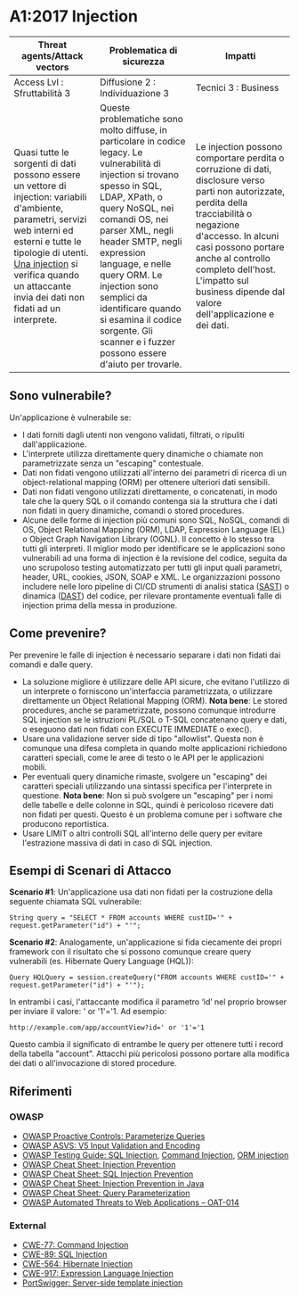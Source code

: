 # A1:2017 Injection

| Threat agents/Attack vectors | Problematica di sicurezza       | Impatti              |
| -- | -- | -- |
| Access Lvl : Sfruttabilità 3 | Diffusione 2 : Individuazione 3 | Tecnici 3 : Business |
| Quasi tutte le sorgenti di dati possono essere un vettore di injection: variabili d'ambiente, parametri, servizi web interni ed esterni e tutte le tipologie di utenti. [Una injection](https://www.owasp.org/index.php/Injection_Flaws) si verifica quando un attaccante invia dei dati non fidati ad un interprete. | Queste problematiche sono molto diffuse, in particolare in codice legacy. Le vulnerabilità di injection si trovano spesso in SQL, LDAP, XPath, o query NoSQL, nei comandi OS, nei parser XML, negli header SMTP, negli expression language, e nelle query ORM. Le injection sono semplici da identificare quando si esamina il codice sorgente. Gli scanner e i fuzzer possono essere d'aiuto per trovarle. |Le injection possono comportare perdita o corruzione di dati, disclosure verso parti non autorizzate, perdita della tracciabilità o negazione d'accesso. In alcuni casi possono portare anche al controllo completo dell'host. L'impatto sul business dipende dal valore dell'applicazione e dei dati.|


## Sono vulnerabile?

Un'applicazione è vulnerabile se:

* I dati forniti dagli utenti non vengono validati, filtrati, o ripuliti dall'applicazione.
* L'interprete utilizza direttamente query dinamiche o chiamate non parametrizzate senza un "escaping" contestuale.  
* Dati non fidati vengono utilizzati all'interno dei parametri di ricerca di un object-relational mapping (ORM) per ottenere ulteriori dati sensibili.
* Dati non fidati vengono utilizzati direttamente, o concatenati, in modo tale che la query SQL o il comando contenga sia la struttura che i dati non fidati in query dinamiche, comandi o stored procedures.
* Alcune delle forme di injection più comuni sono SQL, NoSQL, comandi di OS, Object Relational Mapping (ORM), LDAP, Expression Language (EL) o Object Graph Navigation Library (OGNL). Il concetto è lo stesso tra tutti gli interpreti. Il miglior modo per identificare se le applicazioni sono vulnerabili ad una forma di injection è la revisione del codice, seguita da uno scrupoloso testing automatizzato per tutti gli input quali parametri, header, URL, cookies, JSON, SOAP e XML. Le organizzazioni possono includere nelle loro pipeline di CI/CD strumenti di analisi statica ([SAST](https://www.owasp.org/index.php/Source_Code_Analysis_Tools)) o dinamica ([DAST](https://www.owasp.org/index.php/Category:Vulnerability_Scanning_Tools)) del codice, per rilevare prontamente eventuali falle di injection prima della messa in produzione.

## Come prevenire?

Per prevenire le falle di injection è necessario separare i dati non fidati dai comandi e dalle query.

* La soluzione migliore è utilizzare delle API sicure, che evitano l'utilizzo di un interprete o forniscono un'interfaccia parametrizzata, o utilizzare direttamente un Object Relational Mapping (ORM). **Nota bene**: Le stored procedures, anche se parametrizzate, possono comunque introdurre SQL injection se le istruzioni PL/SQL o T-SQL concatenano query e dati, o eseguono dati non fidati con EXECUTE IMMEDIATE o exec(). 
* Usare una validazione server side di tipo "allowlist". Questa non è comunque una difesa completa in quando molte applicazioni richiedono caratteri speciali, come le aree di testo o le API per le applicazioni mobili.
* Per eventuali query dinamiche rimaste, svolgere un "escaping" dei caratteri speciali utilizzando una sintassi specifica per l'interprete in questione. **Nota bene**: Non si può svolgere un "escaping" per i nomi delle tabelle e delle colonne in SQL, quindi è pericoloso ricevere dati non fidati per questi. Questo è un problema comune per i software che producono reportistica.
* Usare LIMIT o altri controlli SQL all'interno delle query per evitare l'estrazione massiva di dati in caso di SQL injection.

## Esempi di Scenari di Attacco

**Scenario #1**: Un'applicazione usa dati non fidati per la costruzione della seguente chiamata SQL vulnerabile: 

`String query = "SELECT * FROM accounts WHERE custID='" + request.getParameter("id") + "'";`

**Scenario #2**: Analogamente, un'applicazione si fida ciecamente dei propri framework con il risultato che si possono comunque creare query vulnerabili (es. Hibernate Query Language (HQL)):

`Query HQLQuery = session.createQuery("FROM accounts WHERE custID='" + request.getParameter("id") + "'");`

In entrambi i casi, l'attaccante modifica il parametro ‘id’ nel proprio browser per inviare il valore:  ' or '1'='1. Ad esempio:

`http://example.com/app/accountView?id=' or '1'='1`

Questo cambia il significato di entrambe le query per ottenere tutti i record della tabella "account". Attacchi più pericolosi possono portare alla modifica dei dati o all'invocazione di stored procedure.

## Riferimenti

### OWASP

* [OWASP Proactive Controls: Parameterize Queries](https://www.owasp.org/index.php/OWASP_Proactive_Controls#2:_Parameterize_Queries)
* [OWASP ASVS: V5 Input Validation and Encoding](https://www.owasp.org/index.php/ASVS_V5_Input_validation_and_output_encoding)
* [OWASP Testing Guide: SQL Injection](https://www.owasp.org/index.php/Testing_for_SQL_Injection_(OTG-INPVAL-005)), [Command Injection](https://www.owasp.org/index.php/Testing_for_Command_Injection_(OTG-INPVAL-013)), [ORM injection](https://www.owasp.org/index.php/Testing_for_ORM_Injection_(OTG-INPVAL-007))
* [OWASP Cheat Sheet: Injection Prevention](https://www.owasp.org/index.php/Injection_Prevention_Cheat_Sheet)
* [OWASP Cheat Sheet: SQL Injection Prevention](https://www.owasp.org/index.php/SQL_Injection_Prevention_Cheat_Sheet)
* [OWASP Cheat Sheet: Injection Prevention in Java](https://www.owasp.org/index.php/Injection_Prevention_Cheat_Sheet_in_Java)
* [OWASP Cheat Sheet: Query Parameterization](https://www.owasp.org/index.php/Query_Parameterization_Cheat_Sheet)
* [OWASP Automated Threats to Web Applications – OAT-014](https://www.owasp.org/index.php/OWASP_Automated_Threats_to_Web_Applications)

### External

* [CWE-77: Command Injection](https://cwe.mitre.org/data/definitions/77.html)
* [CWE-89: SQL Injection](https://cwe.mitre.org/data/definitions/89.html)
* [CWE-564: Hibernate Injection](https://cwe.mitre.org/data/definitions/564.html)
* [CWE-917: Expression Language Injection](https://cwe.mitre.org/data/definitions/917.html)
* [PortSwigger: Server-side template injection](https://portswigger.net/kb/issues/00101080_serversidetemplateinjection)
